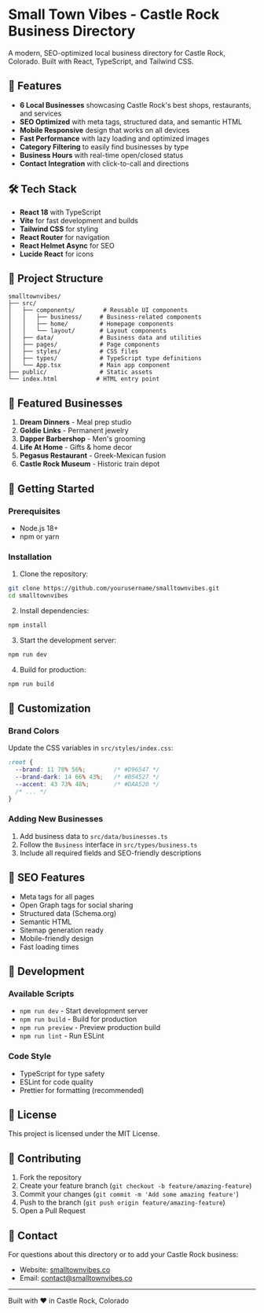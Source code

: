 # Small Town Vibes - Castle Rock Business Directory

A modern, SEO-optimized local business directory for Castle Rock, Colorado. Built with React, TypeScript, and Tailwind CSS.

## 🚀 Features

- **6 Local Businesses** showcasing Castle Rock's best shops, restaurants, and services
- **SEO Optimized** with meta tags, structured data, and semantic HTML
- **Mobile Responsive** design that works on all devices
- **Fast Performance** with lazy loading and optimized images
- **Category Filtering** to easily find businesses by type
- **Business Hours** with real-time open/closed status
- **Contact Integration** with click-to-call and directions

## 🛠️ Tech Stack

- **React 18** with TypeScript
- **Vite** for fast development and builds
- **Tailwind CSS** for styling
- **React Router** for navigation
- **React Helmet Async** for SEO
- **Lucide React** for icons

## 📂 Project Structure

```
smalltownvibes/
├── src/
│   ├── components/        # Reusable UI components
│   │   ├── business/     # Business-related components
│   │   ├── home/         # Homepage components
│   │   └── layout/       # Layout components
│   ├── data/             # Business data and utilities
│   ├── pages/            # Page components
│   ├── styles/           # CSS files
│   ├── types/            # TypeScript type definitions
│   └── App.tsx           # Main app component
├── public/               # Static assets
└── index.html           # HTML entry point
```

## 🏪 Featured Businesses

1. **Dream Dinners** - Meal prep studio
2. **Goldie Links** - Permanent jewelry
3. **Dapper Barbershop** - Men's grooming
4. **Life At Home** - Gifts & home decor
5. **Pegasus Restaurant** - Greek-Mexican fusion
6. **Castle Rock Museum** - Historic train depot

## 🚀 Getting Started

### Prerequisites

- Node.js 18+ 
- npm or yarn

### Installation

1. Clone the repository:
```bash
git clone https://github.com/yourusername/smalltownvibes.git
cd smalltownvibes
```

2. Install dependencies:
```bash
npm install
```

3. Start the development server:
```bash
npm run dev
```

4. Build for production:
```bash
npm run build
```

## 🎨 Customization

### Brand Colors

Update the CSS variables in `src/styles/index.css`:

```css
:root {
  --brand: 11 78% 56%;        /* #D96547 */
  --brand-dark: 14 66% 43%;   /* #B54527 */
  --accent: 43 73% 48%;       /* #DAA520 */
  /* ... */
}
```

### Adding New Businesses

1. Add business data to `src/data/businesses.ts`
2. Follow the `Business` interface in `src/types/business.ts`
3. Include all required fields and SEO-friendly descriptions

## 📱 SEO Features

- Meta tags for all pages
- Open Graph tags for social sharing
- Structured data (Schema.org)
- Semantic HTML
- Sitemap generation ready
- Mobile-friendly design
- Fast loading times

## 🔧 Development

### Available Scripts

- `npm run dev` - Start development server
- `npm run build` - Build for production
- `npm run preview` - Preview production build
- `npm run lint` - Run ESLint

### Code Style

- TypeScript for type safety
- ESLint for code quality
- Prettier for formatting (recommended)

## 📄 License

This project is licensed under the MIT License.

## 🤝 Contributing

1. Fork the repository
2. Create your feature branch (`git checkout -b feature/amazing-feature`)
3. Commit your changes (`git commit -m 'Add some amazing feature'`)
4. Push to the branch (`git push origin feature/amazing-feature`)
5. Open a Pull Request

## 👥 Contact

For questions about this directory or to add your Castle Rock business:
- Website: [smalltownvibes.co](https://smalltownvibes.co)
- Email: contact@smalltownvibes.co

---

Built with ❤️ in Castle Rock, Colorado
